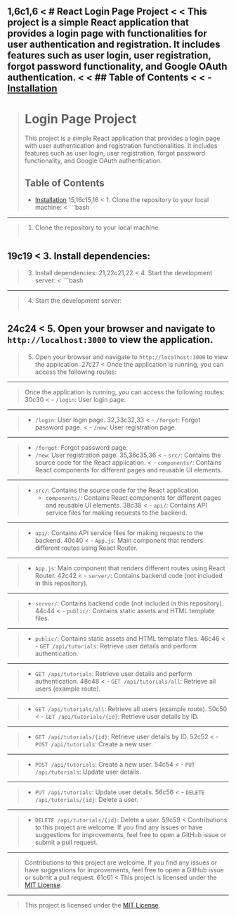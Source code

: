 1,6c1,6
< # React Login Page Project
<
< This project is a simple React application that provides a login page with functionalities for user authentication and registration. It includes features such as user login, user registration, forgot password functionality, and Google OAuth authentication.
<
< ## Table of Contents
<
< - [Installation](#installation)
---
> # Login Page Project
> 
> This project is a simple React application that provides a login page with user authentication and registration functionalities. It includes features such as user login, user registration, forgot password functionality, and Google OAuth authentication.
> 
> ## Table of Contents
> 
> - [Installation](#installation)
15,16c15,16
< 1. Clone the repository to your local machine:
<    ```bash
---
> 1. Clone the repository to your local machine:
>    ```bash
19c19
< 3. Install dependencies:
---
> 3. Install dependencies:
21,22c21,22
< 4. Start the development server:
<    ```bash
---
> 4. Start the development server:
>    ```bash
24c24
< 5. Open your browser and navigate to `http://localhost:3000` to view the application.
---
> 5. Open your browser and navigate to `http://localhost:3000` to view the application.
27c27
< Once the application is running, you can access the following routes:
---
> Once the application is running, you can access the following routes:
30c30
< - `/login`: User login page.
---
> - `/login`: User login page.
32,33c32,33
< - `/forgot`: Forgot password page.
< - `/new`: User registration page.
---
> - `/forgot`: Forgot password page.
> - `/new`: User registration page.
35,36c35,36
< - `src/`: Contains the source code for the React application.
<   - `components/`: Contains React components for different pages and reusable UI elements.
---
> - `src/`: Contains the source code for the React application.
>   - `components/`: Contains React components for different pages and reusable UI elements.
38c38
<   - `api/`: Contains API service files for making requests to the backend.
---
>   - `api/`: Contains API service files for making requests to the backend.
40c40
<   - `App.js`: Main component that renders different routes using React Router.
---
>   - `App.js`: Main component that renders different routes using React Router.
42c42
< - `server/`: Contains backend code (not included in this repository).
---
> - `server/`: Contains backend code (not included in this repository).
44c44
< - `public/`: Contains static assets and HTML template files.
---
> - `public/`: Contains static assets and HTML template files.
46c46
< - `GET /api/tutorials`: Retrieve user details and perform authentication.
---
> - `GET /api/tutorials`: Retrieve user details and perform authentication.
48c48
< - `GET /api/tutorials/all`: Retrieve all users (example route).
---
> - `GET /api/tutorials/all`: Retrieve all users (example route).
50c50
< - `GET /api/tutorials/{id}`: Retrieve user details by ID.
---
> - `GET /api/tutorials/{id}`: Retrieve user details by ID.
52c52
< - `POST /api/tutorials`: Create a new user.
---
> - `POST /api/tutorials`: Create a new user.
54c54
< - `PUT /api/tutorials`: Update user details.
---
> - `PUT /api/tutorials`: Update user details.
56c56
< - `DELETE /api/tutorials/{id}`: Delete a user.
---
> - `DELETE /api/tutorials/{id}`: Delete a user.
59c59
< Contributions to this project are welcome. If you find any issues or have suggestions for improvements, feel free to open a GitHub issue or submit a pull request.
---
> Contributions to this project are welcome. If you find any issues or have suggestions for improvements, feel free to open a GitHub issue or submit a pull request.
61c61
< This project is licensed under the [MIT License](LICENSE).
---
> This project is licensed under the [MIT License](LICENSE).
